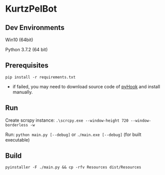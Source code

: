 # KurtzPelBot

## Dev Environments

Win10 (64bit)

Python 3.7.2 (64 bit)

## Prerequisites

```pip install -r requirements.txt```

* if failed, you may need to download source code of [pyHook](https://www.lfd.uci.edu/~gohlke/pythonlibs/#pyhook) and install manually.

## Run

Create scrspy instance: ```.\scrcpy.exe --window-height 720 --window-borderless -w```

Run: ```python main.py [--debug]``` or ```./main.exe [--debug]``` (for built executable)

## Build

```pyinstaller -F ./main.py && cp -rfv Resources dist/Resources```
